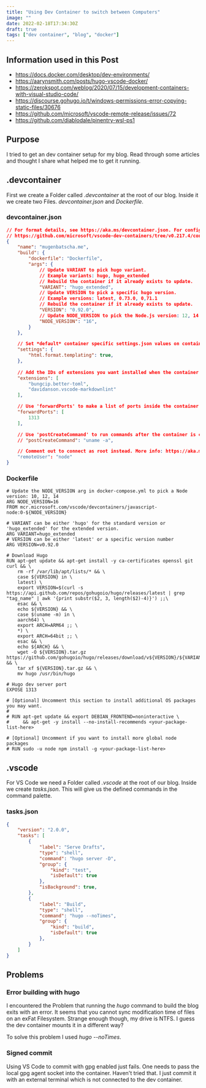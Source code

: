 ```yaml
---
title: "Using Dev Container to switch between Computers"
image: ""
date: 2022-02-18T17:34:30Z
draft: true
tags: ["dev container", "blog", "docker"]
---
```


## Information used in this Post

- https://docs.docker.com/desktop/dev-environments/
- https://aarynsmith.com/posts/hugo-vscode-docker/
- https://zerokspot.com/weblog/2020/07/15/development-containers-with-visual-studio-code/
- https://discourse.gohugo.io/t/windows-permissions-error-copying-static-files/30676
- https://github.com/microsoft/vscode-remote-release/issues/72
- https://github.com/diablodale/pinentry-wsl-ps1

## Purpose

I tried to get an dev container setup for my blog. Read through some articles and thought I share what helped me to get it running.

## .devcontainer

First we create a Folder called _.devcontainer_ at the root of our blog.
Inside it we create two Files. _devcontainer.json_ and _Dockerfile_.

### devcontainer.json

```json
// For format details, see https://aka.ms/devcontainer.json. For config options, see the README at:
// https://github.com/microsoft/vscode-dev-containers/tree/v0.217.4/containers/hugo
{
	"name": "mugenbatscha.me",
	"build": {
		"dockerfile": "Dockerfile",
		"args": {
			// Update VARIANT to pick hugo variant.
			// Example variants: hugo, hugo_extended
			// Rebuild the container if it already exists to update.
			"VARIANT": "hugo_extended",
			// Update VERSION to pick a specific hugo version.
			// Example versions: latest, 0.73.0, 0,71.1
			// Rebuild the container if it already exists to update.
			"VERSION": "0.92.0",
			// Update NODE_VERSION to pick the Node.js version: 12, 14
			"NODE_VERSION": "16",
		}
	},

	// Set *default* container specific settings.json values on container create.
	"settings": {
		"html.format.templating": true,
	},
	
	// Add the IDs of extensions you want installed when the container is created.
	"extensions": [
		"bungcip.better-toml",
		"davidanson.vscode-markdownlint"
	],

	// Use 'forwardPorts' to make a list of ports inside the container available locally.
	"forwardPorts": [
		1313
	],

	// Use 'postCreateCommand' to run commands after the container is created.
	// "postCreateCommand": "uname -a",

	// Comment out to connect as root instead. More info: https://aka.ms/vscode-remote/containers/non-root.
	"remoteUser": "node"
}
```

### Dockerfile

```docker
# Update the NODE_VERSION arg in docker-compose.yml to pick a Node version: 10, 12, 14
ARG NODE_VERSION=16
FROM mcr.microsoft.com/vscode/devcontainers/javascript-node:0-${NODE_VERSION}

# VARIANT can be either 'hugo' for the standard version or 'hugo_extended' for the extended version.
ARG VARIANT=hugo_extended
# VERSION can be either 'latest' or a specific version number
ARG VERSION=v0.92.0

# Download Hugo
RUN apt-get update && apt-get install -y ca-certificates openssl git curl && \
    rm -rf /var/lib/apt/lists/* && \
    case ${VERSION} in \
    latest) \
    export VERSION=$(curl -s https://api.github.com/repos/gohugoio/hugo/releases/latest | grep "tag_name" | awk '{print substr($2, 3, length($2)-4)}') ;;\
    esac && \
    echo ${VERSION} && \
    case $(uname -m) in \
    aarch64) \
    export ARCH=ARM64 ;; \
    *) \
    export ARCH=64bit ;; \
    esac && \
    echo ${ARCH} && \
    wget -O ${VERSION}.tar.gz https://github.com/gohugoio/hugo/releases/download/v${VERSION}/${VARIANT}_${VERSION}_Linux-${ARCH}.tar.gz && \
    tar xf ${VERSION}.tar.gz && \
    mv hugo /usr/bin/hugo

# Hugo dev server port
EXPOSE 1313

# [Optional] Uncomment this section to install additional OS packages you may want.
#
# RUN apt-get update && export DEBIAN_FRONTEND=noninteractive \
#     && apt-get -y install --no-install-recommends <your-package-list-here>

# [Optional] Uncomment if you want to install more global node packages
# RUN sudo -u node npm install -g <your-package-list-here>
```

## .vscode

For VS Code we need a Folder called _.vscode_ at the root of our blog. Inside we create _tasks.json_. This will give us the defined commands in the command palette.

### tasks.json

```json
{
    "version": "2.0.0",
    "tasks": [
        {
            "label": "Serve Drafts",
            "type": "shell",
            "command": "hugo server -D",
            "group": {
                "kind": "test",
                "isDefault": true
            },
            "isBackground": true,
        },
        {
            "label": "Build",
            "type": "shell",
            "command": "hugo --noTimes",
            "group": {
                "kind": "build",
                "isDefault": true
            },
        }
    ]
}
```

## Problems

### Error building with hugo

I encountered the Problem that running the _hugo_ command to build the blog exits with an error. It seems that you cannot sync modification time of files on an exFat Filesystem. Strange enough though, my drive is NTFS. I guess the dev container mounts it in a different way?

To solve this problem I used _hugo --noTimes_.

### Signed commit

Using VS Code to commit with gpg enabled just fails. One needs to pass the local gpg agent socket into the container. Haven't tried that. I just commit it with an external terminal which is not connected to the dev container.
